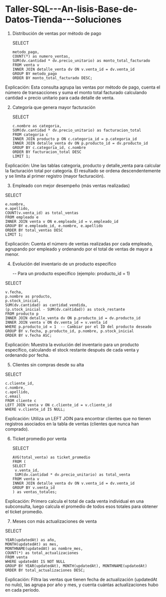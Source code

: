  # Taller-SQL---An-lisis-Base-de-Datos-Tienda---Soluciones

1. Distribución de ventas por método de pago

   SELECT
   
       metodo_pago,
       COUNT(*) as numero_ventas,
       SUM(dv.cantidad * dv.precio_unitario) as monto_total_facturado
       FROM venta v
       INNER JOIN detalle_venta dv ON v.venta_id = dv.venta_id
       GROUP BY metodo_pago
       ORDER BY monto_total_facturado DESC;

Explicación: Esta consulta agrupa las ventas por método de pago, cuenta el número de transacciones y suma el monto total facturado calculando cantidad × precio unitario para cada detalle de venta.

2. Categoría que genera mayor facturación

   SELECT

       c.nombre as categoria,
       SUM(dv.cantidad * dv.precio_unitario) as facturacion_total
       FROM categoria c
       INNER JOIN producto p ON c.categoria_id = p.categoria_id
       INNER JOIN detalle_venta dv ON p.producto_id = dv.producto_id
       GROUP BY c.categoria_id, c.nombre
       ORDER BY facturacion_total DESC
       LIMIT 1;

Explicación: Une las tablas categoria, producto y detalle_venta para calcular la facturación total por categoría. El resultado se ordena descendentemente y se limita al primer registro (mayor facturación).

3. Empleado con mejor desempeño (más ventas realizadas)
   
SELECT
   
    e.nombre,
    e.apellido,
    COUNT(v.venta_id) as total_ventas
    FROM empleado e
    INNER JOIN venta v ON e.empleado_id = v.empleado_id
    GROUP BY e.empleado_id, e.nombre, e.apellido
    ORDER BY total_ventas DESC
    LIMIT 1;

Explicación: Cuenta el número de ventas realizadas por cada empleado, agrupando por empleado y ordenando por el total de ventas de mayor a menor.

4. Evolución del inventario de un producto específico

   -- Para un producto específico (ejemplo: producto_id = 1)
   
SELECT

    v.fecha,
    p.nombre as producto,
    p.stock_inicial,
    SUM(dv.cantidad) as cantidad_vendida,
    (p.stock_inicial - SUM(dv.cantidad)) as stock_restante
    FROM producto p
    INNER JOIN detalle_venta dv ON p.producto_id = dv.producto_id
    INNER JOIN venta v ON dv.venta_id = v.venta_id
    WHERE p.producto_id = 1  -- Cambiar por el ID del producto deseado
    GROUP BY v.fecha, p.producto_id, p.nombre, p.stock_inicial
    ORDER BY v.fecha ASC;

Explicación: Muestra la evolución del inventario para un producto específico, calculando el stock restante después de cada venta y ordenando por fecha.

5. Clientes sin compras desde su alta
 
  SELECT   
  
    c.cliente_id,
    c.nombre,
    c.apellido,
    c.email
    FROM cliente c
    LEFT JOIN venta v ON c.cliente_id = v.cliente_id
    WHERE v.cliente_id IS NULL;

Explicación: Utiliza un LEFT JOIN para encontrar clientes que no tienen registros asociados en la tabla de ventas (clientes que nunca han comprado).

6. Ticket promedio por venta

   SELECT
   
       AVG(total_venta) as ticket_promedio
       FROM (
       SELECT 
        v.venta_id,
        SUM(dv.cantidad * dv.precio_unitario) as total_venta
       FROM venta v
       INNER JOIN detalle_venta dv ON v.venta_id = dv.venta_id
       GROUP BY v.venta_id
       ) as ventas_totales;

Explicación: Primero calcula el total de cada venta individual en una subconsulta, luego calcula el promedio de todos esos totales para obtener el ticket promedio.

7. Meses con más actualizaciones de venta

SELECT

    YEAR(updatedAt) as año,
    MONTH(updatedAt) as mes,
    MONTHNAME(updatedAt) as nombre_mes,
    COUNT(*) as total_actualizaciones
    FROM venta
    WHERE updatedAt IS NOT NULL
    GROUP BY YEAR(updatedAt), MONTH(updatedAt), MONTHNAME(updatedAt)
    ORDER BY total_actualizaciones DESC;

Explicación: Filtra las ventas que tienen fecha de actualización (updatedAt no nulo), las agrupa por año y mes, y cuenta cuántas actualizaciones hubo en cada período.
